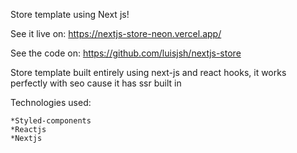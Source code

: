 Store template using Next js!

See it live on: https://nextjs-store-neon.vercel.app/

See the code on: https://github.com/luisjsh/nextjs-store

Store template built entirely using next-js and react hooks, it works perfectly with seo cause it has ssr built in

Technologies used: 

    *Styled-components
    *Reactjs
    *Nextjs
